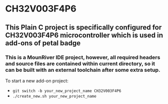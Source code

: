 # CH32V003F4P6

## This Plain C project is specifically configured for CH32V003F4P6 microcontroller which is used in add-ons of petal badge

### This is a MounRiver IDE project, however, all required headers and source files are contained within current directory, so it can be built with an external toolchain after some extra setup.

To start a new add-on project:
 - `git switch -b your_new_project_name CH32V003F4P6`
 - `./create_new.sh your_new_project_name`
 
